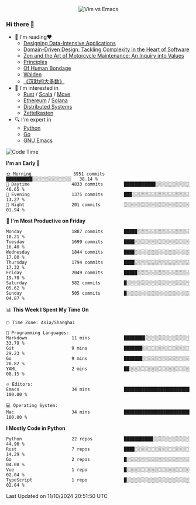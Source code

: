 <p align="center">
    <img src="https://gist.githubusercontent.com/coldnight/e696baffb094e71c96cb302118878eae/raw/40ea5053a6f66cc65f90f437e4173497da225958/banner.gif" alt="Vim vs Emacs" />
</p>

### Hi there 👋

- 📖 I'm reading❤️
    + [Designing Data-Intensive Applications](https://www.oreilly.com/library/view/designing-data-intensive-applications/9781491903063/)
    + [Domain-Driven Design: Tackling Complexity in the Heart of Software](https://www.dddcommunity.org/book/evans_2003/)
    + [Zen and the Art of Motorcycle Maintenance: An Inquiry into Values](https://en.wikipedia.org/wiki/Zen_and_the_Art_of_Motorcycle_Maintenance)
    + [Principles](https://www.principles.com/)
    + [Of Human Bondage](https://en.wikipedia.org/wiki/Of_Human_Bondage)
    + [Walden](https://en.wikipedia.org/wiki/Walden)
    + [《沉默的大多数》](https://en.wikipedia.org/wiki/Silent_majority)
- 🌱 I'm interested in
    + [Rust](https://www.rust-lang.org/) / [Scala](https://www.scala-lang.org/) / [Move](https://github.com/move-language/move/)
    + [Ethereum](https://ethereum.org/en/) / [Solana](https://solana.com/)
	+ [Distributed Systems](https://www.linuxzen.com/notes/topics/20200320174417_%E5%88%86%E5%B8%83%E5%BC%8F/)
	+ [Zettelkasten](https://www.linuxzen.com/notes/notes/20220120080920-slip_box/)
- 🔍 I'm expert in
    + [Python](https://www.python.org/)
    + [Go](https://go.dev/)
    + [GNU Emacs](https://www.gnu.org/software/emacs/)

<!--START_SECTION:waka-->
![Code Time](http://img.shields.io/badge/Code%20Time-3%2C157%20hrs%205%20mins-blue)

**I'm an Early 🐤** 

```text
🌞 Morning                3951 commits        ██████████░░░░░░░░░░░░░░░   38.14 % 
🌆 Daytime                4833 commits        ████████████░░░░░░░░░░░░░   46.65 % 
🌃 Evening                1375 commits        ███░░░░░░░░░░░░░░░░░░░░░░   13.27 % 
🌙 Night                  201 commits         ░░░░░░░░░░░░░░░░░░░░░░░░░   01.94 % 
```
📅 **I'm Most Productive on Friday** 

```text
Monday                   1887 commits        █████░░░░░░░░░░░░░░░░░░░░   18.21 % 
Tuesday                  1699 commits        ████░░░░░░░░░░░░░░░░░░░░░   16.40 % 
Wednesday                1844 commits        ████░░░░░░░░░░░░░░░░░░░░░   17.80 % 
Thursday                 1794 commits        ████░░░░░░░░░░░░░░░░░░░░░   17.32 % 
Friday                   2049 commits        █████░░░░░░░░░░░░░░░░░░░░   19.78 % 
Saturday                 582 commits         █░░░░░░░░░░░░░░░░░░░░░░░░   05.62 % 
Sunday                   505 commits         █░░░░░░░░░░░░░░░░░░░░░░░░   04.87 % 
```


📊 **This Week I Spent My Time On** 

```text
🕑︎ Time Zone: Asia/Shanghai

💬 Programming Languages: 
Markdown                 11 mins             ████████░░░░░░░░░░░░░░░░░   33.79 % 
Git                      9 mins              ███████░░░░░░░░░░░░░░░░░░   29.23 % 
Go                       9 mins              ███████░░░░░░░░░░░░░░░░░░   28.82 % 
YAML                     2 mins              ██░░░░░░░░░░░░░░░░░░░░░░░   08.15 % 

🔥 Editors: 
Emacs                    34 mins             █████████████████████████   100.00 % 

💻 Operating System: 
Mac                      34 mins             █████████████████████████   100.00 % 
```

**I Mostly Code in Python** 

```text
Python                   22 repos            ███████████░░░░░░░░░░░░░░   44.90 % 
Rust                     7 repos             ████░░░░░░░░░░░░░░░░░░░░░   14.29 % 
Go                       2 repos             █░░░░░░░░░░░░░░░░░░░░░░░░   04.08 % 
Vue                      1 repo              █░░░░░░░░░░░░░░░░░░░░░░░░   02.04 % 
TypeScript               1 repo              █░░░░░░░░░░░░░░░░░░░░░░░░   02.04 % 
```




 Last Updated on 11/10/2024 20:51:50 UTC
<!--END_SECTION:waka-->
